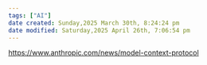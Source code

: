 ```yaml
---
tags: ["AI"]
date created: Sunday,2025 March 30th, 8:24:24 pm
date modified: Saturday,2025 April 26th, 7:06:54 pm
---
```


https://www.anthropic.com/news/model-context-protocol